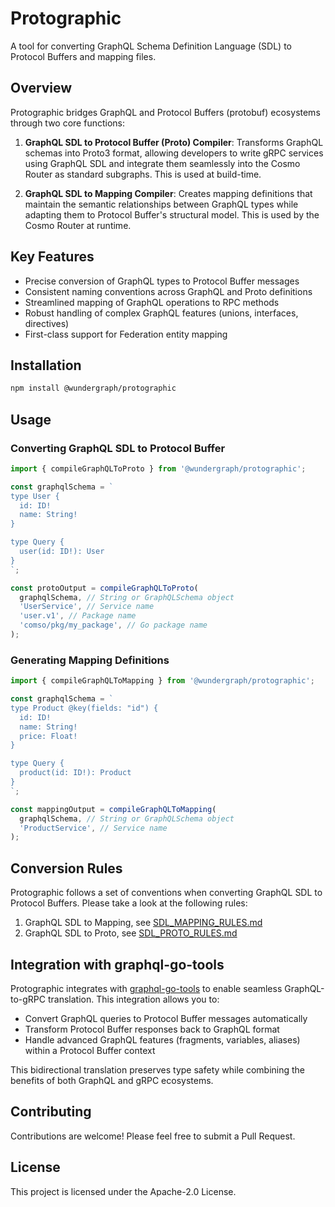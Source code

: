 # Protographic

A tool for converting GraphQL Schema Definition Language (SDL) to Protocol Buffers and mapping files.

## Overview

Protographic bridges GraphQL and Protocol Buffers (protobuf) ecosystems through two core functions:

1. **GraphQL SDL to Protocol Buffer (Proto) Compiler**: Transforms GraphQL schemas into Proto3 format, allowing developers to write gRPC services using GraphQL SDL and integrate them seamlessly into the Cosmo Router as standard subgraphs. This is used at build-time.

2. **GraphQL SDL to Mapping Compiler**: Creates mapping definitions that maintain the semantic relationships between GraphQL types while adapting them to Protocol Buffer's structural model. This is used by the Cosmo Router at runtime.

## Key Features

- Precise conversion of GraphQL types to Protocol Buffer messages
- Consistent naming conventions across GraphQL and Proto definitions
- Streamlined mapping of GraphQL operations to RPC methods
- Robust handling of complex GraphQL features (unions, interfaces, directives)
- First-class support for Federation entity mapping

## Installation

```bash
npm install @wundergraph/protographic
```

## Usage

### Converting GraphQL SDL to Protocol Buffer

```typescript
import { compileGraphQLToProto } from '@wundergraph/protographic';

const graphqlSchema = `
type User {
  id: ID!
  name: String!
}

type Query {
  user(id: ID!): User
}
`;

const protoOutput = compileGraphQLToProto(
  graphqlSchema, // String or GraphQLSchema object
  'UserService', // Service name
  'user.v1', // Package name
  'comso/pkg/my_package', // Go package name
);
```

### Generating Mapping Definitions

```typescript
import { compileGraphQLToMapping } from '@wundergraph/protographic';

const graphqlSchema = `
type Product @key(fields: "id") {
  id: ID!
  name: String!
  price: Float!
}

type Query {
  product(id: ID!): Product
}
`;

const mappingOutput = compileGraphQLToMapping(
  graphqlSchema, // String or GraphQLSchema object
  'ProductService', // Service name
);
```

## Conversion Rules

Protographic follows a set of conventions when converting GraphQL SDL to Protocol Buffers. Please take a look at the following rules:

1. GraphQL SDL to Mapping, see [SDL_MAPPING_RULES.md](SDL_MAPPING_RULES.md)
2. GraphQL SDL to Proto, see [SDL_PROTO_RULES.md](SDL_PROTO_RULES.md)

## Integration with graphql-go-tools

Protographic integrates with [graphql-go-tools](https://github.com/wundergraph/graphql-go-tools) to enable seamless GraphQL-to-gRPC translation. This integration allows you to:

- Convert GraphQL queries to Protocol Buffer messages automatically
- Transform Protocol Buffer responses back to GraphQL format
- Handle advanced GraphQL features (fragments, variables, aliases) within a Protocol Buffer context

This bidirectional translation preserves type safety while combining the benefits of both GraphQL and gRPC ecosystems.

## Contributing

Contributions are welcome! Please feel free to submit a Pull Request.

## License

This project is licensed under the Apache-2.0 License.
